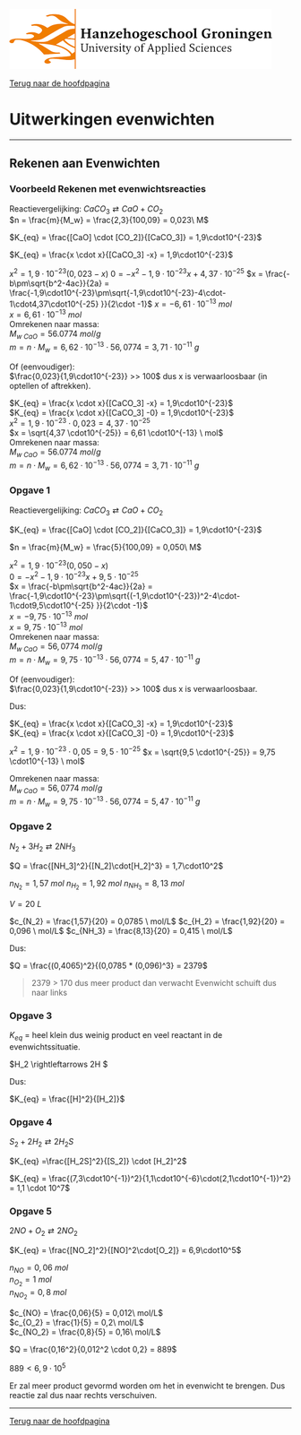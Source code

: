 ![Hanze](../hanze/hanze.png)

[Terug naar de hoofdpagina ](../index.md)

# Uitwerkingen evenwichten

---

## Rekenen aan Evenwichten

### Voorbeeld Rekenen met evenwichtsreacties

Reactievergelijking: $CaCO_3 \rightleftarrows CaO + CO_2$  
$n = \frac{m}{M_w} = \frac{2,3}{100,09} = 0,023\ M$  

$K_{eq} = \frac{[CaO] \cdot [CO_2]}{[CaCO_3]} = 1,9\cdot10^{-23}$  

$K_{eq} = \frac{x \cdot x}{[CaCO_3] -x} = 1,9\cdot10^{-23}$  

$x^2 = 1,9\cdot10^{-23}(0,023 -x)$
$0 = -x^2 - 1,9\cdot10^{-23}x + 4,37\cdot10^{-25}$ 
$x = \frac{-b\pm\sqrt{b^2-4ac}}{2a} = \frac{-1,9\cdot10^{-23}\pm\sqrt{-1,9\cdot10^{-23}-4\cdot-1\cdot4,37\cdot10^{-25} }}{2\cdot -1}$
$x = -6,61\cdot10^{-13}\  mol$  
$x = 6,61\cdot10^{-13}\  mol$  
Omrekenen naar massa:  
$M_{w \ CaO} = 56.0774 \ mol/g$  
$m=n\cdot M_w = 6,62\cdot10^{-13} \cdot 56,0774 = 3,71\cdot10^{-11} \ g$  

Of (eenvoudiger):  
$\frac{0,023}{1,9\cdot10^{-23}} >> 100$ dus x is verwaarloosbaar (in optellen of aftrekken).  

$K_{eq} = \frac{x \cdot x}{[CaCO_3] -x} = 1,9\cdot10^{-23}$  
$K_{eq} = \frac{x \cdot x}{[CaCO_3] -0} = 1,9\cdot10^{-23}$  
$x^2 = 1,9\cdot10^{-23} \cdot 0,023 = 4,37 \cdot10^{-25}$  
$x = \sqrt{4,37 \cdot10^{-25}} = 6,61 \cdot10^{-13} \ mol$  
Omrekenen naar massa:  
$M_{w \ CaO} = 56.0774 \ mol/g$  
$m=n\cdot M_w = 6,62\cdot10^{-13} \cdot 56,0774 = 3,71\cdot10^{-11} \ g$  


### Opgave 1

Reactievergelijking: $CaCO_3 \rightleftarrows CaO + CO_2$  

$K_{eq} = \frac{[CaO] \cdot [CO_2]}{[CaCO_3]} = 1,9\cdot10^{-23}$  

$n = \frac{m}{M_w} = \frac{5}{100,09} = 0,050\ M$  

$x^2 = 1,9\cdot10^{-23}(0,050 -x)$  
$0 = -x^2 - 1,9\cdot10^{-23}x + 9,5\cdot10^{-25}$  
$x = \frac{-b\pm\sqrt{b^2-4ac}}{2a} = \frac{-1,9\cdot10^{-23}\pm\sqrt{(-1,9\cdot10^{-23})^2-4\cdot-1\cdot9,5\cdot10^{-25} }}{2\cdot -1}$  
$x = -9,75\cdot10^{-13}\  mol$  
$x = 9,75\cdot10^{-13}\  mol$  
Omrekenen naar massa:  
$M_{w \ CaO} = 56,0774 \ mol/g$  
$m=n\cdot M_w = 9,75\cdot10^{-13} \cdot 56,0774 = 5,47\cdot10^{-11} \ g$  

Of (eenvoudiger):  
$\frac{0,023}{1,9\cdot10^{-23}} >> 100$ dus x is verwaarloosbaar.  

Dus:  

$K_{eq} = \frac{x \cdot x}{[CaCO_3] -x} = 1,9\cdot10^{-23}$  
$K_{eq} = \frac{x \cdot x}{[CaCO_3] -0} = 1,9\cdot10^{-23}$  

$x^2 = 1,9\cdot10^{-23} \cdot 0,05 = 9,5 \cdot10^{-25}$
$x = \sqrt{9,5 \cdot10^{-25}} = 9,75 \cdot10^{-13} \ mol$

Omrekenen naar massa:  
$M_{w \ CaO} = 56,0774 \ mol/g$  
$m=n\cdot M_w = 9,75\cdot10^{-13} \cdot 56,0774 = 5,47\cdot10^{-11} \ g$


### Opgave 2

$N_2 + 3H_2 \rightleftarrows 2NH_3$

$Q = \frac{[NH_3]^2}{[N_2]\cdot[H_2]^3} = 1,7\cdot10^2$

$n_{N_2} = 1,57 \ mol$
$n_{H_2} = 1,92 \ mol$
$n_{NH_3} = 8,13 \ mol$

$V = 20\ L$

$c_{N_2} = \frac{1,57}{20} = 0,0785 \ mol/L$
$c_{H_2} = \frac{1,92}{20} = 0,096 \ mol/L$
$c_{NH_3} = \frac{8,13}{20} = 0,415 \ mol/L$

Dus:

$Q = \frac{(0,4065)^2}{(0,0785 * (0,096)^3} = 2379$

>2379 > 170 dus meer product dan verwacht
Evenwicht schuift dus naar links

### Opgave 3

$K_{eq}$ = heel klein dus weinig product en veel reactant in de evenwichtssituatie. 

$H_2 \rightleftarrows 2H $

Dus:

$K_{eq} = \frac{[H]^2}{[H_2]}$

### Opgave 4


$S_2 + 2H_2 \rightleftarrows 2H_2S$

$K_{eq} =\frac{[H_2S]^2}{[S_2]} \cdot [H_2]^2$

$K_{eq} = \frac{(7,3\cdot10^{-1})^2}{1,1\cdot10^{-6}\cdot(2,1\cdot10^{-1})^2} = 1,1 \cdot 10^7$  

### Opgave 5

$2NO + O_2 \rightleftarrows 2NO_2$  

$K_{eq} = \frac{[NO_2]^2}{[NO]^2\cdot[O_2]} = 6,9\cdot10^5$  

$n_{NO} = 0,06 \ mol$  
$n_{O_2} = 1 \ mol$  
$n_{NO_2} = 0,8 \ mol$  

$c_{NO} = \frac{0,06}{5} = 0,012\ mol/L$  
$c_{O_2} = \frac{1}{5} =  0,2\ mol/L$  
$c_{NO_2} = \frac{0,8}{5} = 0,16\ mol/L$  

$Q = \frac{0,16^2}{0,012^2 \cdot 0,2} = 889$  

$889< 6,9\cdot10^5$  

Er zal meer product gevormd worden om het in evenwicht te brengen. Dus reactie zal dus naar rechts verschuiven.  

--- 

[Terug naar de hoofdpagina ](../index.md)

<script type="text/x-mathjax-config">
  MathJax.Hub.Config({
    tex2jax: {
      inlineMath: [ ['$','$'], ["\\(","\\)"] ],
      processEscapes: true
    }
  });
</script>
    
<script type="text/javascript"
        src="https://cdn.mathjax.org/mathjax/latest/MathJax.js?config=TeX-AMS-MML_HTMLorMML">
</script>
